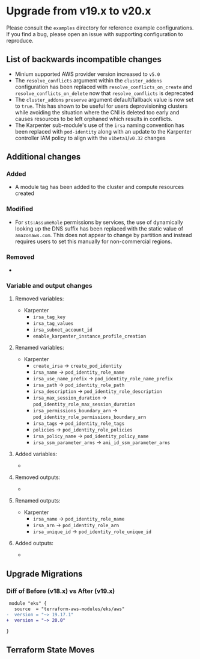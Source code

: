 # Upgrade from v19.x to v20.x

Please consult the `examples` directory for reference example configurations. If you find a bug, please open an issue with supporting configuration to reproduce.

## List of backwards incompatible changes

- Minium supported AWS provider version increased to `v5.0`
- The `resolve_conflicts` argument within the `cluster_addons` configuration has been replaced with `resolve_conflicts_on_create` and `resolve_conflicts_on_delete` now that `resolve_conflicts` is deprecated
- The `cluster_addons` `preserve` argument default/fallback value is now set to `true`. This has shown to be useful for users deprovisioning clusters while avoiding the situation where the CNI is deleted too early and causes resources to be left orphaned which results in conflicts.
- The Karpenter sub-module's use of the `irsa` naming convention has been replaced with `pod-identity` along with an update to the Karpenter controller IAM policy to align with the `v1beta1`/`v0.32` changes

## Additional changes

### Added

   - A module tag has been added to the cluster and compute resources created

### Modified

   - For `sts:AssumeRole` permissions by services, the use of dynamically looking up the DNS suffix has been replaced with the static value of `amazonaws.com`. This does not appear to change by partition and instead requires users to set this manually for non-commercial regions.

### Removed

   -

### Variable and output changes

1. Removed variables:

   - Karpenter
      - `irsa_tag_key`
      - `irsa_tag_values`
      - `irsa_subnet_account_id`
      - `enable_karpenter_instance_profile_creation`

2. Renamed variables:

   - Karpenter
      - `create_irsa` -> `create_pod_identity`
      - `irsa_name` -> `pod_identity_role_name`
      - `irsa_use_name_prefix` -> `pod_identity_role_name_prefix`
      - `irsa_path` -> `pod_identity_role_path`
      - `irsa_description` -> `pod_identity_role_description`
      - `irsa_max_session_duration` -> `pod_identity_role_max_session_duration`
      - `irsa_permissions_boundary_arn` -> `pod_identity_role_permissions_boundary_arn`
      - `irsa_tags` -> `pod_identity_role_tags`
      - `policies` -> `pod_identity_role_policies`
      - `irsa_policy_name` -> `pod_identity_policy_name`
      - `irsa_ssm_parameter_arns` -> `ami_id_ssm_parameter_arns`


3. Added variables:

   -

4. Removed outputs:

   -

5. Renamed outputs:

   - Karpenter
      - `irsa_name` -> `pod_identity_role_name`
      - `irsa_arn` -> `pod_identity_role_arn`
      - `irsa_unique_id` -> `pod_identity_role_unique_id`

6. Added outputs:

   -

## Upgrade Migrations

### Diff of Before (v18.x) vs After (v19.x)

```diff
 module "eks" {
   source  = "terraform-aws-modules/eks/aws"
-  version = "~> 19.17.1"
+  version = "~> 20.0"

}
```

## Terraform State Moves
